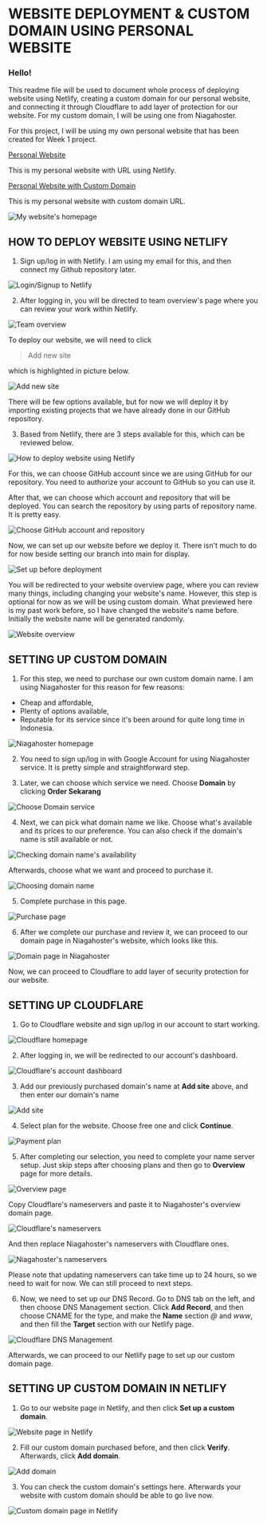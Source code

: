 # WEBSITE DEPLOYMENT & CUSTOM DOMAIN USING PERSONAL WEBSITE

### Hello!

This readme file will be used to document whole process of deploying website using Netlify, creating a custom domain for our personal website, and connecting it through Cloudflare to add layer of protection for our website. For my custom domain, I will be using one from Niagahoster.

For this project, I will be using my own personal website that has been created for Week 1 project.

[Personal Website](https://mahdiharish.netlify.app/)

This is my personal website with URL using Netlify.

[Personal Website with Custom Domain](https://mahdiharish.site)

This is my personal website with custom domain URL.

![My website's homepage](./assets/ss-home.jpg)

## HOW TO DEPLOY WEBSITE USING NETLIFY

1. Sign up/log in with Netlify. I am using my email for this, and then connect my Github repository later.

![Login/Signup to Netlify](./assets/step-1.jpg)

2. After logging in, you will be directed to team overview's page where you can review your work within Netlify.

![Team overview](./assets/step-2.jpg)

To deploy our website, we will need to click

> Add new site

which is highlighted in picture below.

![Add new site](./assets/step-3.jpg)

There will be few options available, but for now we will deploy it by importing existing projects that we have already done in our GitHub repository.

3. Based from Netlify, there are 3 steps available for this, which can be reviewed below.

![How to deploy website using Netlify](./assets/step-4.jpg)

For this, we can choose GitHub account since we are using GitHub for our repository. You need to authorize your account to GitHub so you can use it.

After that, we can choose which account and repository that will be deployed. You can search the repository by using parts of repository name. It is pretty easy.

![Choose GitHub account and repository](./assets/step-5.jpg)

Now, we can set up our website before we deploy it. There isn't much to do for now beside setting our branch into main for display.

![Set up before deployment](./assets/step-6.jpg)

You will be redirected to your website overview page, where you can review many things, including changing your website's name. However, this step is optional for now as we will be using custom domain. What previewed here is my past work before, so I have changed the website's name before. Initially the website name will be generated randomly.

![Website overview](./assets/step-7.jpg)

## SETTING UP CUSTOM DOMAIN

1. For this step, we need to purchase our own custom domain name. I am using Niagahoster for this reason for few reasons:

- Cheap and affordable,
- Plenty of options available,
- Reputable for its service since it's been around for quite long time in Indonesia.

![Niagahoster homepage](./assets/step-8.jpg)

2. You need to sign up/log in with Google Account for using Niagahoster service. It is pretty simple and straightforward step.

3. Later, we can choose which service we need. Choose **Domain** by clicking **Order Sekarang**

![Choose Domain service](./assets/step-9.jpg)

4. Next, we can pick what domain name we like. Choose what's available and its prices to our preference. You can also check if the domain's name is still available or not.

![Checking domain name's availability](./assets/step-10.jpg)

Afterwards, choose what we want and proceed to purchase it.

![Choosing domain name](./assets/step-11.jpg)

5. Complete purchase in this page.

![Purchase page](./assets/step-12.jpg)

6. After we complete our purchase and review it, we can proceed to our domain page in Niagahoster's website, which looks like this.

![Domain page in Niagahoster](./assets/step-13.jpg)

Now, we can proceed to Cloudflare to add layer of security protection for our website.

## SETTING UP CLOUDFLARE

1. Go to Cloudflare website and sign up/log in our account to start working.

![Cloudflare homepage](./assets/step-14.jpg)

2. After logging in, we will be redirected to our account's dashboard.

![Cloudflare's account dashboard](./assets/step-15.jpg)

3. Add our previously purchased domain's name at **Add site** above, and then enter our domain's name

![Add site](./assets/step-16.jpg)

4. Select plan for the website. Choose free one and click **Continue**.

![Payment plan](./assets/step-17.jpg)

5. After completing our selection, you need to complete your name server setup. Just skip steps after choosing plans and then go to **Overview** page for more details.

![Overview page](./assets/step-18.jpg)

Copy Cloudflare's nameservers and paste it to Niagahoster's overview domain page.

![Cloudflare's nameservers](./assets/step-19.jpg)

And then replace Niagahoster's nameservers with Cloudflare ones.

![Niagahoster's nameservers](./assets/step-20.jpg)

Please note that updating nameservers can take time up to 24 hours, so we need to wait for now. We can still proceed to next steps.

6. Now, we need to set up our DNS Record. Go to DNS tab on the left, and then choose DNS Management section. Click **Add Record**, and then choose CNAME for the type, and make the **Name** section _@_ and _www_, and then fill the **Target** section with our Netlify page.

![Cloudflare DNS Management](./assets/step-21.jpg)

Afterwards, we can proceed to our Netlify page to set up our custom domain page.

## SETTING UP CUSTOM DOMAIN IN NETLIFY

1. Go to our website page in Netlify, and then click **Set up a custom domain**.

![Website page in Netlify](./assets/step-22.jpg)

2. Fill our custom domain purchased before, and then click **Verify**. Afterwards, click **Add domain**.

![Add domain](./assets/step-23.jpg)

3. You can check the custom domain's settings here. Afterwards your website with custom domain should be able to go live now.

![Custom domain page in Netlify](./assets/step-24.jpg)
